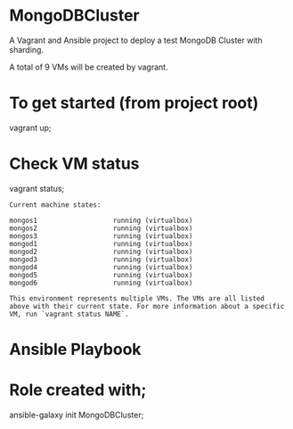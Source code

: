 # MongoDBCluster
A Vagrant and Ansible project to deploy a test MongoDB Cluster with sharding.

A total of 9 VMs will be created by vagrant.

# To get started (from project root)
vagrant up;

# Check VM status
vagrant status;

	Current machine states:

	mongos1                   running (virtualbox)
	mongos2                   running (virtualbox)
	mongos3                   running (virtualbox)
	mongod1                   running (virtualbox)
	mongod2                   running (virtualbox)
	mongod3                   running (virtualbox)
	mongod4                   running (virtualbox)
	mongod5                   running (virtualbox)
	mongod6                   running (virtualbox)
	
	This environment represents multiple VMs. The VMs are all listed
	above with their current state. For more information about a specific
	VM, run `vagrant status NAME`.

# Ansible Playbook

# Role created with;
ansible-galaxy init MongoDBCluster;

